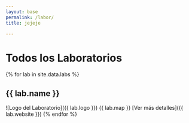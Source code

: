 ```yaml
---
layout: base
permalink: /labor/
title: jejeje

---
```


# Todos los Laboratorios
{% for lab in site.data.labs %}
  ## {{ lab.name }}
  ![Logo del Laboratorio]({{ lab.logo }})
  {{ lab.map }}
  [Ver más detalles]({{ lab.website }})
{% endfor %}

